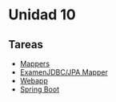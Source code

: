 # Unidad 10
## Tareas
- [Mappers](tareas/mappers-java)
- [ExamenJDBC/JPA Mapper](tareas/examen-bd-jdbc)
- [Webapp](tareas/webapp)
- [Spring Boot](tareas/spring-boot-example)
